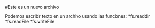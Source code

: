 #Este es un nuevo archivo

Podemos escribir texto en un archivo usando las funciones:
*fs.readdir
*fs.readFile
*fs.writeFile